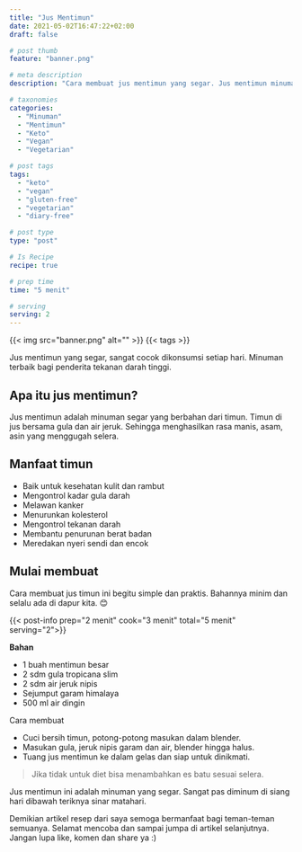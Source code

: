 ```yaml
---
title: "Jus Mentimun"
date: 2021-05-02T16:47:22+02:00
draft: false

# post thumb
feature: "banner.png"

# meta description
description: "Cara membuat jus mentimun yang segar. Jus mentimun minuman untuk diet keto."

# taxonomies
categories:
  - "Minuman"
  - "Mentimun"
  - "Keto"
  - "Vegan"
  - "Vegetarian"

# post tags
tags:
  - "keto"
  - "vegan"
  - "gluten-free"
  - "vegetarian"
  - "diary-free"

# post type
type: "post"

# Is Recipe
recipe: true

# prep time
time: "5 menit"

# serving
serving: 2
---
```


{{< img src="banner.png" alt="" >}}
{{< tags >}}

Jus mentimun yang segar, sangat cocok dikonsumsi setiap hari. Minuman terbaik bagi penderita tekanan darah tinggi.

## Apa itu jus mentimun?

Jus mentimun adalah minuman segar yang berbahan dari timun. Timun di jus bersama gula dan air jeruk. Sehingga menghasilkan rasa manis, asam, asin yang menggugah selera.

## Manfaat timun

-   Baik untuk kesehatan kulit dan rambut
-   Mengontrol kadar gula darah
-   Melawan kanker
-   Menurunkan kolesterol
-   Mengontrol tekanan darah
-   Membantu penurunan berat badan
-   Meredakan nyeri sendi dan encok

## Mulai membuat

Cara membuat jus timun ini begitu simple dan praktis. Bahannya minim dan selalu ada di dapur kita. 😊

{{< post-info prep="2 menit" cook="3 menit" total="5 menit" serving="2">}}

__Bahan__

-   1 buah mentimun besar
-   2 sdm gula tropicana slim
-   2 sdm air jeruk nipis
-   Sejumput garam himalaya
-   500 ml air dingin

Cara membuat

-   Cuci bersih timun, potong-potong masukan dalam blender.
-   Masukan gula, jeruk nipis garam dan air, blender hingga halus.
-   Tuang jus mentimun ke dalam gelas dan siap untuk dinikmati.

> Jika tidak untuk diet bisa menambahkan es batu sesuai selera.

Jus mentimun ini adalah minuman yang segar. Sangat pas diminum di siang hari dibawah teriknya sinar matahari.

Demikian artikel resep dari saya semoga bermanfaat bagi teman-teman semuanya. Selamat mencoba dan sampai jumpa di artikel selanjutnya. Jangan lupa like, komen dan share ya :)